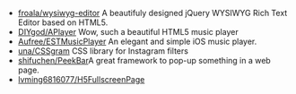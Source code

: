 
  * [froala/wysiwyg-editor](https://github.com/froala/wysiwyg-editor) A beautifuly designed jQuery WYSIWYG Rich Text Editor based on HTML5.
  * [DIYgod/APlayer](https://github.com/DIYgod/APlayer) Wow, such a beautiful HTML5 music player
  * [Aufree/ESTMusicPlayer](https://github.com/Aufree/ESTMusicPlayer) An elegant and simple iOS music player.
  * [una/CSSgram](https://github.com/una/CSSgram) CSS library for Instagram filters 
  * [shifuchen/PeekBar](https://github.com/shifuchen/PeekBar)A great framework to pop-up something in a web page.
  * [lvming6816077/H5FullscreenPage](https://github.com/lvming6816077/H5FullscreenPage)
